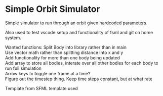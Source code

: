 # Simple Orbit Simulator

Simple simulator to run through an orbit given hardcoded parameters.

Also used to test vscode setup and functionality of fsml and git on home system.

Wanted functions:
Split Body into library rather than in main  
Use vector math rather than splitting distance into x and y  
Add functionality for more than one body being updated  
Add array to store all bodies, interate over all other bodies for each body to run full simulation  
Arrow keys to toggle one frame at a time?  
Figure out the timestep thing. Keep time steps constant, but at what rate  

Template from SFML template used
